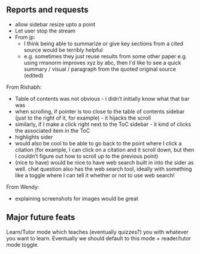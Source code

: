 ## Reports and requests
- allow sidebar resize upto a point
- Let user stop the stream
- From jp:
  - I think being able to summarize or give key sections from a cited source would be terribly helpful
  - e.g. sometimes they just reuse results from some other paper e.g. using rmsnorm improves xyz by abc, then I'd like to see a quick summary / visual / paragraph from the quoted original source (edited)


From Rishabh:
- Table of contents was not obvious - i didn’t initially know what that bar was
- when scrolling, if pointer is too close to the table of contents sidebar (just to the right of it, for example) - it hijacks the scroll
- similarly, if I make a click right next to the ToC sidebar - it kind of clicks the associated item in the ToC
- highlights sider
- would also be cool to be able to go back to the point where I click a citation (for example, I can click on a citation and it scroll down, but then I couldn’t figure out how to scroll up to the previous point)
- (nice to have) would be nice to have web search built in into the sider as well. chat question also has the web search tool, ideally with something like a toggle where I can tell it whether or not to use web search!

From Wendy:
- explaining screenshots for images would be great

## Major future feats
Learn/Tutor mode which teaches (eventually quizzes?) you with whatever you want to learn. Eventually we should default to this mode + reader/tutor mode toggle.
